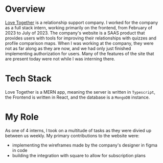 # Overview
[Love Together](https://www.love-together.com/) is a relationship support company.
I worked for the company as a full stack intern, working primarily on the frontend, from February of 2023 to July of 2023.
The company's website is a SAAS product that provides users with tools for improving their relationships with quizzes and profile comparison maps.
When I was working at the company, they were not as far along as they are now, and we had only just finished implementing authorization for users. Many of the features of the site 
that are present today were not while I was interning there. 


# Tech Stack
Love Together is a MERN app, meaning the server is written in `Typescript`, the Frontend is written in React, and the database is a `MongoDB` instance. 

# My Role
As one of 4 interns, I took on a multitude of tasks as they were divied up between us weekly. My primary contributions to the website were: 
* implementing the wireframes made by the company's designer in figma in code
* building the integration with square to allow for subscription plans



